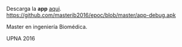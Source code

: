 Descarga la **app** [aqui](app-debug.apk).
https://github.com/masterib2016/epoc/blob/master/app-debug.apk

Master en ingeniería Biomédica.

UPNA 2016

